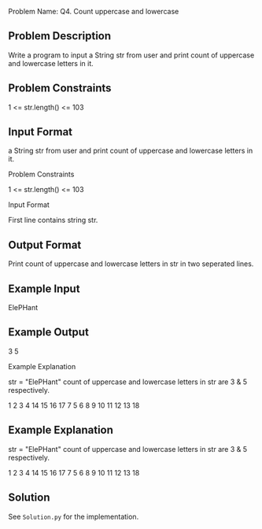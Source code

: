 Problem Name: Q4. Count uppercase and lowercase

## Problem Description

Write a program to input a String str from user and print count of uppercase and lowercase letters in it.

## Problem Constraints

1 <= str.length() <= 103

## Input Format

a String str from user and print count of uppercase and lowercase letters in it.

Problem Constraints

1 <= str.length() <= 103

Input Format

First line contains string str.

## Output Format

Print count of uppercase and lowercase letters in str in two seperated lines.

## Example Input

ElePHant

## Example Output

3
5

Example Explanation

str = "ElePHant"
count of uppercase and lowercase letters in str are 3 & 5 respectively.

1
2
3
4
14
15
16
17
7
5
6
8
9
10
11
12
13
18

## Example Explanation

str = "ElePHant"
count of uppercase and lowercase letters in str are 3 & 5 respectively.

1
2
3
4
14
15
16
17
7
5
6
8
9
10
11
12
13
18

## Solution

See `Solution.py` for the implementation.